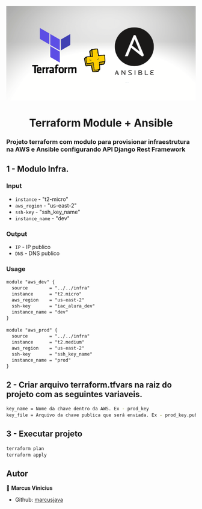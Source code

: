 <p>
  <img alt="Schema" src="./terraform.png" />
  
</p>

<h1 align="center">Terraform Module + Ansible </h1>

### Projeto terraform com modulo para provisionar infraestrutura na AWS e Ansible configurando API Django Rest Framework

## 1 - Modulo Infra.

### Input

- `instance` - "t2-micro"
- `aws_region` - "us-east-2"
- `ssh-key` - "ssh_key_name"
- `instance_name` - "dev"

### Output

- `IP` - IP publico
- `DNS` - DNS publico

### Usage

```hcl
module "aws_dev" {
  source        = "../../infra"
  instance      = "t2.micro"
  aws_region    = "us-east-2"
  ssh-key       = "iac_alura_dev"
  instance_name = "dev"
}

module "aws_prod" {
  source        = "../../infra"
  instance      = "t2.medium"
  aws_region    = "us-east-2"
  ssh-key       = "ssh_key_name"
  instance_name = "prod"
}
```

## 2 - Criar arquivo terraform.tfvars na raiz do projeto com as seguintes variaveis.

```sh
key_name = Nome da chave dentro da AWS. Ex - prod_key
key_file = Arquivo da chave publica que será enviada. Ex - prod_key.pub
```

## 3 - Executar projeto

```sh
terraform plan
terraform apply
```

## Autor

👤 **Marcus Vinicius**

- Github: [marcusjava](https://github.com/marcusjava)
